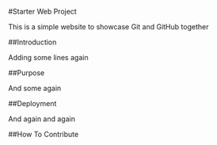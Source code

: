 #Starter Web Project

This is a simple website to showcase Git and GitHub together

##Introduction

Adding some lines again

##Purpose

And some again

##Deployment

And again and again

##How To Contribute
